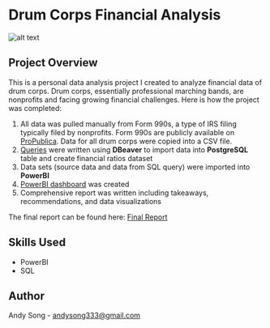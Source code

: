 # Drum Corps Financial Analysis
![alt text](https://d2779tscntxxsw.cloudfront.net/5b69f3539cf58.png?width=650&quality=80)
## Project Overview

This is a personal data analysis project I created to analyze financial data of drum corps. Drum corps, essentially professional marching bands, are nonprofits and facing growing financial challenges. Here is how the project was completed:

1. All data was pulled manually from Form 990s, a type of IRS filing typically filed by nonprofits. Form 990s are publicly available on [ProPublica](https://projects.propublica.org/nonprofits/). Data for all drum corps were copied into a CSV file.
2. [Queries](drum_corps.sql) were written using **DBeaver** to import data into **PostgreSQL** table and create financial ratios dataset
3. Data sets (source data and data from SQL query) were imported into **PowerBI**
4. [PowerBI dashboard](drum_corps_viz.pdf) was created
5. Comprehensive report was written including takeaways, recommendations, and data visualizations

The final report can be found here: [Final Report](drum_corps_financials_report.pdf)

## Skills Used
- PowerBI
- SQL

## Author 
Andy Song - andysong333@gmail.com
